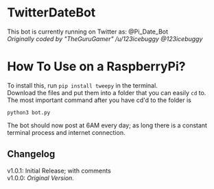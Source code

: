 # TwitterDateBot
This bot is currently running on Twitter as: @Pi_Date_Bot  
_Originally coded by "TheGuruGamer" /u/123icebuggy @123icebuggy_  

# How To Use on a RaspberryPi?
To install this, run `pip install tweepy` in the terminal.  
Download the files and put them into a folder that you can easily `cd` to.   
The most important command after you have cd'd to the folder is 
```
python3 bot.py
```
The bot should now post at 6AM every day; as long there is a constant terminal process and internet connection.

## Changelog
v1.0.1: Initial Release; with comments  
v1.0.0: _Original Version._  
